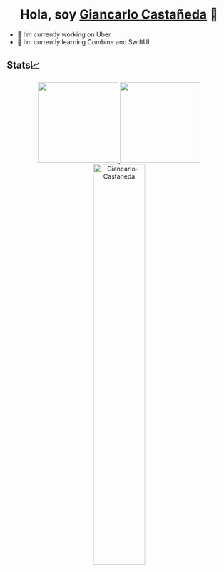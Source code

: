 <div align="center">
<h1 align="center">Hola, soy <a href="https://www.linkedin.com/in/giancarlo-castaneda-garcia/">Giancarlo Castañeda</a> 👋</h1>
</div>


- 🔭 I’m currently working on Uber
- 🌱 I’m currently learning Combine and SwiftUI

## Stats📈

<p align="center">
<a href="https://github.com/Giancarlo-Castaneda
">
  <img height="180em" src="https://github-readme-stats-eight-theta.vercel.app/api?username=Giancarlo-Castaneda&show_icons=true&theme=algolia&include_all_commits=true&count_private=true"/>
  <img height="180em" src="https://github-readme-stats-eight-theta.vercel.app/api/top-langs/?username=Giancarlo-Castaneda&layout=compact&langs_count=8&theme=algolia"/>
  <img width="48%" src="https://github-readme-streak-stats.herokuapp.com/?user=Giancarlo-Castaneda&theme=highcontrast&hide_border=true" alt="Giancarlo-Castaneda" />
</a>
</p>
<!--
**Giancarlo-Castaneda/Giancarlo-Castaneda** is a ✨ _special_ ✨ repository because its `README.md` (this file) appears on your GitHub profile.
- 👯 I’m looking to collaborate on ...
- 🤔 I’m looking for help with ...
- 💬 Ask me about ...
- 📫 How to reach me: ...
- 😄 Pronouns: ...
- ⚡ Fun fact: ...
<p align="center">
<img width="40%" src="https://github-readme-stats.vercel.app/api/top-langs?username=Giancarlo-Castaneda&show_icons=true&theme=dracula&title_color=ff8000&text_color=ffffff&bg_color=6a6a6a&locale=en&layout=compact&hide_border=true" alt="Giancarlo-Castaneda" /> 
<img width="48%" src="https://github-readme-stats.vercel.app/api?username=Giancarlo-Castaneda&show_icons=true&theme=dracula&title_color=ff8000&text_color=ffffff&bg_color=6a6a6a&locale=en&hide_border=true" alt="Giancarlo-Castaneda" />

</p>
### ⚙️ &nbsp;GitHub Analytics
-->
